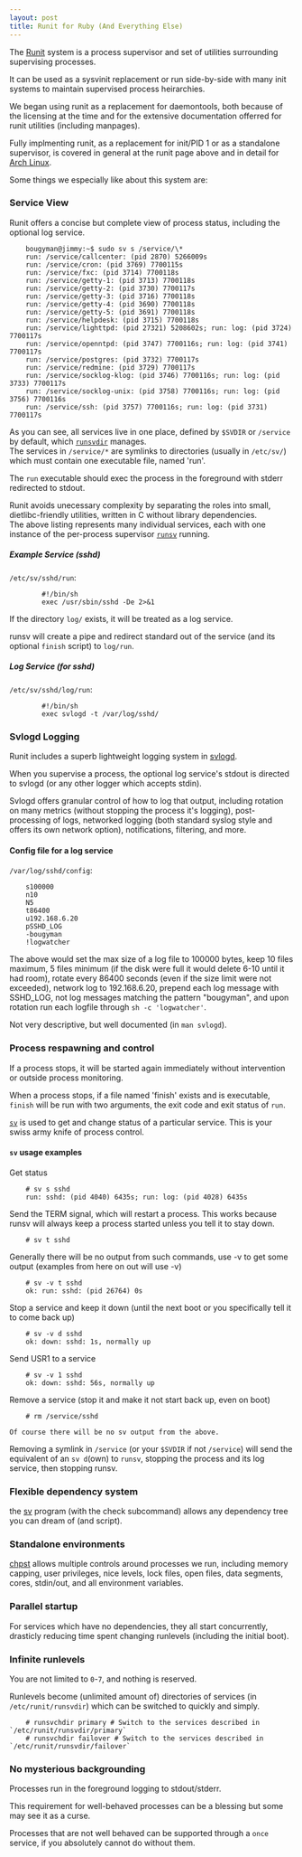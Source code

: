 ```yaml
--- 
layout: post
title: Runit for Ruby (And Everything Else)
---
```

The [Runit](http://smarden.org/runit) system is a process supervisor and set of utilities surrounding supervising processes.

It can be used as a sysvinit replacement or run side-by-side with many init systems to maintain supervised process heirarchies.

We began using runit as a replacement for daemontools, both because of the licensing at the time and for the extensive documentation offerred for runit utilities (including manpages).

Fully implmenting runit, as a replacement for init/PID 1 or as a standalone supervisor, is covered in general at the runit page above and in detail for [Arch Linux](https://wiki.archlinux.org/index.php/Runit).

Some things we especially like about this system are:

### Service View

Runit offers a concise but complete view of process status, including the optional log service. 

        bougyman@jimmy:~$ sudo sv s /service/\*
        run: /service/callcenter: (pid 2870) 5266009s
        run: /service/cron: (pid 3769) 7700115s
        run: /service/fxc: (pid 3714) 7700118s
        run: /service/getty-1: (pid 3713) 7700118s
        run: /service/getty-2: (pid 3730) 7700117s
        run: /service/getty-3: (pid 3716) 7700118s
        run: /service/getty-4: (pid 3690) 7700118s
        run: /service/getty-5: (pid 3691) 7700118s
        run: /service/helpdesk: (pid 3715) 7700118s
        run: /service/lighttpd: (pid 27321) 5208602s; run: log: (pid 3724) 7700117s
        run: /service/openntpd: (pid 3747) 7700116s; run: log: (pid 3741) 7700117s
        run: /service/postgres: (pid 3732) 7700117s
        run: /service/redmine: (pid 3729) 7700117s
        run: /service/socklog-klog: (pid 3746) 7700116s; run: log: (pid 3733) 7700117s
        run: /service/socklog-unix: (pid 3758) 7700116s; run: log: (pid 3756) 7700116s
        run: /service/ssh: (pid 3757) 7700116s; run: log: (pid 3731) 7700117s  


As you can see, all services live in one place, defined by `$SVDIR` or `/service` by default, which [`runsvdir`](http://smarden.org/runit/runsvdir.8.html) manages.  
The services in `/service/*` are symlinks to directories (usually in `/etc/sv/`) which must contain one executable file, named 'run'.

The `run` executable should exec the process in the foreground with stderr redirected to stdout.

Runit avoids unecessary complexity by separating the roles into small, dietlibc-friendly utilities, written in C without library dependencies.  
The above listing represents many individual services, each with one instance of the per-process supervisor [`runsv`](http://smarden.org/runit/runsv.8.html) running.

##### Example Service (sshd)

`/etc/sv/sshd/run`:

            #!/bin/sh
            exec /usr/sbin/sshd -De 2>&1

If the directory `log/` exists, it will be treated as a log service. 

runsv will create a pipe and redirect standard out of the service (and its optional `finish` script) to `log/run`.

##### Log Service (for sshd)

`/etc/sv/sshd/log/run`:

            #!/bin/sh
            exec svlogd -t /var/log/sshd/

### Svlogd Logging 

Runit includes a superb lightweight logging system in [svlogd](http://smarden.org/runit/svlogd.8.html).

When you supervise a process, the optional log service's stdout is directed to svlogd (or any other logger which accepts stdin).

Svlogd offers granular control of how to log that output, including rotation on many metrics (without stopping the process it's logging),
post-processing of logs, networked logging (both standard syslog style and offers its own network option), notifications, filtering, and more.

#### Config file for a log service

`/var/log/sshd/config`:

        s100000
        n10
        N5
        t86400
        u192.168.6.20
        pSSHD_LOG
        -bougyman
        !logwatcher

The above would set the max size of a log file to 100000 bytes, keep 10 files maximum,
5 files minimum (if the disk were full it would delete 6-10 until it had room),
rotate every 86400 seconds (even if the size limit were not exceeded),
network log to 192.168.6.20,
prepend each log message with SSHD\_LOG,
not log messages matching the pattern "bougyman",
and upon rotation run each logfile through `sh -c 'logwatcher'`.

Not very descriptive, but well documented (in `man svlogd`).  

### Process respawning and control

If a process stops, it will be started again immediately without intervention or outside process monitoring.

When a process stops, if a file named 'finish' exists and is executable, `finish` will be run with two arguments, the exit code and exit status of `run`.

[`sv`](http://smarden.org/runit/sv.8.html) is used to get and change status of a particular service.  This is your swiss army knife of process control.

#### `sv` usage examples

Get status

        # sv s sshd
        run: sshd: (pid 4040) 6435s; run: log: (pid 4028) 6435s

Send the TERM signal, which will restart a process.  This works because runsv will always keep a process started unless you tell it to stay down.

        # sv t sshd

Generally there will be no output from such commands, use -v to get some output (examples from here on out will use -v)

        # sv -v t sshd
        ok: run: sshd: (pid 26764) 0s

Stop a service and keep it down (until the next boot or you specifically tell it to come back up)

        # sv -v d sshd
        ok: down: sshd: 1s, normally up

Send USR1 to a service

        # sv -v 1 sshd
        ok: down: sshd: 56s, normally up

Remove a service (stop it and make it not start back up, even on boot)
   
        # rm /service/sshd

    Of course there will be no sv output from the above.

Removing a symlink in `/service` (or your `$SVDIR` if not `/service`) will send the equivalent of an `sv d`(own) to `runsv`, stopping the process and its log service, then stopping runsv.

### Flexible dependency system

the [sv](http://smarden.org/runit/sv.8.html) program (with the check
subcommand) allows any dependency tree you can dream of (and script).

### Standalone environments 

[chpst](http://smarden.org/runit/chpst.8.html) allows multiple controls around processes we run, including memory capping,
user privileges, nice levels, lock files, open files, data segments, cores, stdin/out, and all environment variables.

### Parallel startup

For services which have no dependencies, they all start concurrently,
drasticly reducing time spent changing runlevels (including the initial
boot).

### Infinite runlevels

You are not limited to `0`-`7`, and nothing is reserved.

Runlevels become (unlimited amount of) directories of services (in `/etc/runit/runsvdir`) which can be switched to quickly and simply.

        # runsvchdir primary # Switch to the services described in `/etc/runit/runsvdir/primary`
        # runsvchdir failover # Switch to the services described in `/etc/runit/runsvdir/failover`

### No mysterious backgrounding

Processes run in the foreground logging to stdout/stderr. 

This requirement for well-behaved processes can be a blessing but some may see it as a curse.

Processes that are not well behaved can be supported through a `once` service, if you absolutely cannot do without them.

